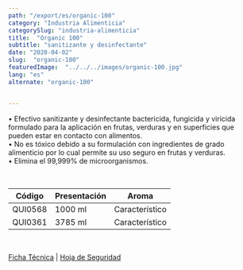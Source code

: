 ```yaml
---
path: "/export/es/organic-100"
category: "Industria Alimenticia"
categorySlug: "industria-alimenticia"
title:  "Organic 100"
subtitle: "sanitizante y desinfectante"
date: "2020-04-02"
slug:  "organic-100"
featuredImage:  "../../../images/organic-100.jpg"
lang: "es"
alternate: "organic-100"


---
```

• Efectivo sanitizante y desinfectante bactericida, fungicida y viricida formulado para la aplicación en frutas, verduras y en superficies que pueden estar en contacto con alimentos.<br/>
• No es tóxico debido a su formulación con ingredientes de grado alimenticio por lo cual permite su uso seguro en frutas y verduras. <br/>
• Elimina el 99,999% de microorganismos.

 <br/>
<table class="min-w-full md:min-w-0 divide-y-0 divide-gray-200">
          <thead class=" bg-white">
            <tr>
              <th scope="col" class="px-2 py-2 text-center text-xs font-medium text-white bg-primary-default tracking-wider">
                Código
              </th>
              <th scope="col" class="px-2 py-2 text-center text-xs font-medium text-white bg-primary-lighter  tracking-wider">
                Presentación
              </th>
               <th scope="col" class="px-2 py-2 text-center text-xs font-medium text-white bg-primary-default  tracking-wider">
                Aroma
              </th>
            </tr>
          </thead>
          <tbody>
            <tr class="bg-gray-100">
              <td class="px-2 py-2 whitespace-nowrap text-xs text-gray-700 text-center">
              QUI0568
              </td>
              <td class="px-2 py-2 whitespace-nowrap text-xs text-gray-700 text-center">
              1000 ml
              </td>
              <td class="px-2 py-2 whitespace-nowrap text-xs text-gray-700 text-center">
              Característico
              </td>
            </tr>
             <tr class="bg-gray-300">
              <td class="px-2 py-2 whitespace-nowrap text-xs text-gray-700 text-center">
              QUI0361
              </td>
              <td class="px-2 py-2 whitespace-nowrap text-xs text-gray-700 text-center">
              3785 ml
              </td>
              <td class="px-2 py-2 whitespace-nowrap text-xs text-gray-700 text-center">
              Característico
              </td>
            </tr>
          </tbody>
        </table>
        <br>

 <a href="../../../files/FT-organic-100-exportacion.pdf" target="_blank" rel="noopener">Ficha Técnica</a> |
 <a href="../../../files/MSDS-organic-100.pdf" target="_blank" rel="noopener">Hoja de Seguridad</a>
